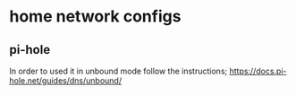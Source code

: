 # home network configs

## pi-hole
In order to used it in unbound mode follow the instructions;
https://docs.pi-hole.net/guides/dns/unbound/
